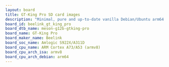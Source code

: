 ```yaml
---
layout: board
title: GT-King Pro SD card images
description: "Minimal, pure and up-to-date vanilla Debian/Ubuntu arm64 SD card images for GT-King Pro by Beelink, SoC: Amlogic S922X/A311D, CPU ISA: armv8"
board_id: beelink_gt_king_pro
board_dtb_name: meson-g12b-gtking-pro
board_name: GT-King Pro
board_maker_name: Beelink
board_soc_name: Amlogic S922X/A311D
board_cpu_name: ARM Cortex A73/A53 (armv8)
board_cpu_arch_isa: armv8
board_cpu_arch_debian: arm64
---
```


